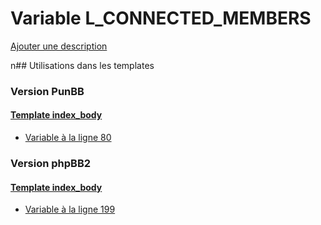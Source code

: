 # Variable L_CONNECTED_MEMBERS
[Ajouter une description](https://fa-tvars.appspot.com/L_CONNECTED_MEMBERS)

n## Utilisations dans les templates

### Version PunBB

#### [Template index_body](punbb/index_body.md)
* [Variable à la ligne 80](../punbb/index_body.tpl#L80)

### Version phpBB2

#### [Template index_body](subsilver/index_body.md)
* [Variable à la ligne 199](../subsilver/index_body.tpl#L199)